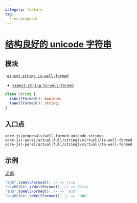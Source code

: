 ```yaml
---
category: feature
tag:
  - es-proposal
---
```


# [结构良好的 unicode 字符串](https://github.com/tc39/proposal-is-usv-string)

## 模块

-[`esnext.string.is-well-formed`](https://github.com/zloirock/core-js/blob/master/packages/core-js/modules/esnext.string.is-well-formed.js)

- [`esnext.string.to-well-formed`](https://github.com/zloirock/core-js/blob/master/packages/core-js/modules/esnext.string.to-well-formed.js)

```ts
class String {
  isWellFormed(): boolean;
  toWellFormed(): string;
}
```

## 入口点
```
core-js/proposals/well-formed-unicode-strings
core-js(-pure)/actual|full/string(/virtual)/is-well-formed
core-js(-pure)/actual|full/string(/virtual)/to-well-formed
```

## 示例

[_示例_](https://tinyurl.com/2fulc2ak):

```js
"a💩b".isWellFormed(); // => true
"a\uD83Db".isWellFormed(); // => false
"a💩b".toWellFormed(); // => 'a💩b'
"a\uD83Db".toWellFormed(); // => 'a�b'
```

